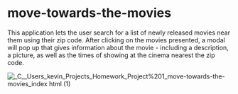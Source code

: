 # move-towards-the-movies

This application lets the user search for a list of newly released movies near them using their zip code. After clicking on the movies presented, a modal will pop up that gives information about the movie - including a description, a picture, as well as the times of showing at the cinema nearest the zip code.

![_C__Users_kevin_Projects_Homework_Project%201_move-towards-the-movies_index html (1)](https://user-images.githubusercontent.com/84198162/125542155-dbe9dcbd-4495-4f35-bbd5-96cd4fbf845a.png)

